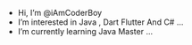 - Hi, I’m @iAmCoderBoy
- I’m interested in Java , Dart Flutter And C# ...
- I’m currently learning Java Master ...


<!---
iAmCoderBoy/iAmCoderBoy is a ✨ special ✨ repository because its `README.md` (this file) appears on your GitHub profile.
You can click the Preview link to take a look at your changes.
--->
